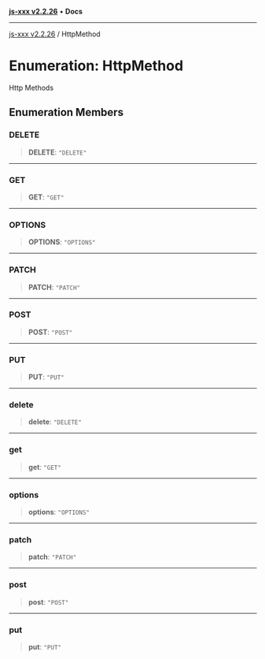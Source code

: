 [**js-xxx v2.2.26**](../README.md) • **Docs**

***

[js-xxx v2.2.26](../README.md) / HttpMethod

# Enumeration: HttpMethod

Http Methods

## Enumeration Members

### DELETE

> **DELETE**: `"DELETE"`

***

### GET

> **GET**: `"GET"`

***

### OPTIONS

> **OPTIONS**: `"OPTIONS"`

***

### PATCH

> **PATCH**: `"PATCH"`

***

### POST

> **POST**: `"POST"`

***

### PUT

> **PUT**: `"PUT"`

***

### delete

> **delete**: `"DELETE"`

***

### get

> **get**: `"GET"`

***

### options

> **options**: `"OPTIONS"`

***

### patch

> **patch**: `"PATCH"`

***

### post

> **post**: `"POST"`

***

### put

> **put**: `"PUT"`
